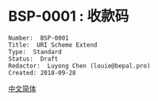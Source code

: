 # BSP-0001 : 收款码

```
Number:  BSP-0001
Title:  URI Scheme Extend
Type:  Standard
Status:  Draft
Redactor:  Luyong Chen (louie@bepal.pro)
Created: 2018-09-28
```

[中文简体](bsp-0001.md)